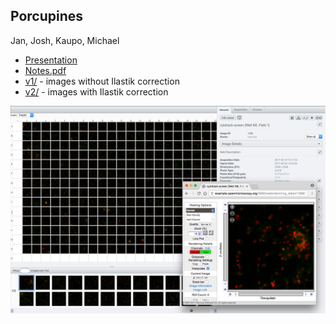Porcupines
----------

Jan, Josh, Kaupo, Michael

 * [Presentation](Presentation.pdf)
 * [Notes.pdf](Notes.pdf)
 * [v1/](v1/) - images without Ilastik correction
 * [v2/](v2/) - images with Ilastik correction

![](plate_in_OMERO.png)
